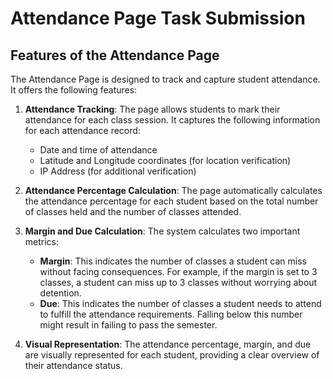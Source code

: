 # Attendance Page Task Submission

## Features of the Attendance Page

The Attendance Page is designed to track and capture student attendance. It offers the following features:

1. **Attendance Tracking**: The page allows students to mark their attendance for each class session. It captures the following information for each attendance record:
   - Date and time of attendance
   - Latitude and Longitude coordinates (for location verification)
   - IP Address (for additional verification)

2. **Attendance Percentage Calculation**: The page automatically calculates the attendance percentage for each student based on the total number of classes held and the number of classes attended.

3. **Margin and Due Calculation**: The system calculates two important metrics:
   - **Margin**: This indicates the number of classes a student can miss without facing consequences. For example, if the margin is set to 3 classes, a student can miss up to 3 classes without worrying about detention.
   - **Due**: This indicates the number of classes a student needs to attend to fulfill the attendance requirements. Falling below this number might result in failing to pass the semester.

4. **Visual Representation**: The attendance percentage, margin, and due are visually represented for each student, providing a clear overview of their attendance status.


